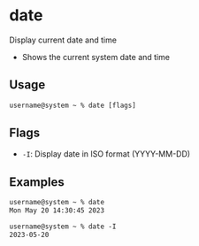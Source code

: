 # date

Display current date and time

- Shows the current system date and time

## Usage

```txt
username@system ~ % date [flags]
```

## Flags

- `-I`: Display date in ISO format (YYYY-MM-DD)

## Examples

```txt
username@system ~ % date
Mon May 20 14:30:45 2023

username@system ~ % date -I
2023-05-20
```
